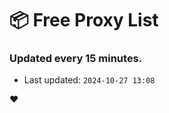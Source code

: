# :package: Free Proxy List
### Updated every 15 minutes.

- Last updated: `2024-10-27 13:08`

:heart:
